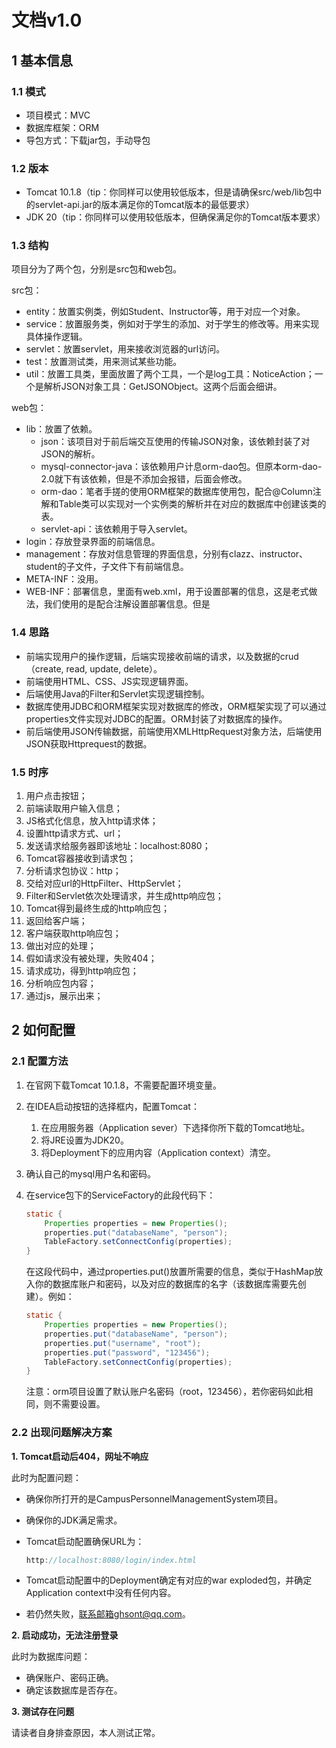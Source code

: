 # 文档v1.0

## 1 基本信息

### 1.1 模式

-   项目模式：MVC
-   数据库框架：ORM
-   导包方式：下载jar包，手动导包

### 1.2 版本

-   Tomcat 10.1.8（tip：你同样可以使用较低版本，但是请确保src/web/lib包中的servlet-api.jar的版本满足你的Tomcat版本的最低要求）
-   JDK 20（tip：你同样可以使用较低版本，但确保满足你的Tomcat版本要求）

### 1.3 结构

项目分为了两个包，分别是src包和web包。

src包：

-   entity：放置实例类，例如Student、Instructor等，用于对应一个对象。
-   service：放置服务类，例如对于学生的添加、对于学生的修改等。用来实现具体操作逻辑。
-   servlet：放置servlet，用来接收浏览器的url访问。
-   test：放置测试类，用来测试某些功能。
-   util：放置工具类，里面放置了两个工具，一个是log工具：NoticeAction；一个是解析JSON对象工具：GetJSONObject。这两个后面会细讲。

web包：

-   lib：放置了依赖。
    -   json：该项目对于前后端交互使用的传输JSON对象，该依赖封装了对JSON的解析。
    -   mysql-connector-java：该依赖用户计息orm-dao包。但原本orm-dao-2.0就下有该依赖，但是不添加会报错，后面会修改。
    -   orm-dao：笔者手搓的使用ORM框架的数据库使用包，配合@Column注解和Table类可以实现对一个实例类的解析并在对应的数据库中创建该类的表。
    -   servlet-api：该依赖用于导入servlet。
-   login：存放登录界面的前端信息。
-   management：存放对信息管理的界面信息，分别有clazz、instructor、student的子文件，子文件下有前端信息。
-   META-INF：没用。
-   WEB-INF：部署信息，里面有web.xml，用于设置部署的信息，这是老式做法，我们使用的是配合注解设置部署信息。但是

### 1.4 思路

-   前端实现用户的操作逻辑，后端实现接收前端的请求，以及数据的crud（create, read, update, delete）。
-   前端使用HTML、CSS、JS实现逻辑界面。
-   后端使用Java的Filter和Servlet实现逻辑控制。
-   数据库使用JDBC和ORM框架实现对数据库的修改，ORM框架实现了可以通过properties文件实现对JDBC的配置。ORM封装了对数据库的操作。
-   前后端使用JSON传输数据，前端使用XMLHttpRequest对象方法，后端使用JSON获取Httprequest的数据。

### 1.5 时序

1.  用户点击按钮；
2.  前端读取用户输入信息；
3.  JS格式化信息，放入http请求体；
4.  设置http请求方式、url；
5.  发送请求给服务器即该地址：localhost:8080；
6.  Tomcat容器接收到请求包；
7.  分析请求包协议：http；
8.  交给对应url的HttpFilter、HttpServlet；
9.  Filter和Servlet依次处理请求，并生成http响应包；
10.  Tomcat得到最终生成的http响应包；
11.  返回给客户端；
12.  客户端获取http响应包；
13.  做出对应的处理；
14.  假如请求没有被处理，失败404；
15.  请求成功，得到http响应包；
16.  分析响应包内容；
17.  通过js，展示出来；

## 2 如何配置

### 2.1 配置方法

1.  在官网下载Tomcat 10.1.8，不需要配置环境变量。

2.  在IDEA启动按钮的选择框内，配置Tomcat：

    1.  在应用服务器（Application sever）下选择你所下载的Tomcat地址。
    2.  将JRE设置为JDK20。
    3.  将Deployment下的应用内容（Application context）清空。

3.  确认自己的mysql用户名和密码。

4.  在service包下的ServiceFactory的此段代码下：

    ```java
    static {
        Properties properties = new Properties();
        properties.put("databaseName", "person");
        TableFactory.setConnectConfig(properties);
    }
    ```

    在这段代码中，通过properties.put()放置所需要的信息，类似于HashMap放入你的数据库账户和密码，以及对应的数据库的名字（该数据库需要先创建）。例如：

    ```java
    static {
        Properties properties = new Properties();
        properties.put("databaseName", "person");
    	properties.put("username", "root");
        properties.put("password", "123456");
        TableFactory.setConnectConfig(properties);
    }
    ```

    注意：orm项目设置了默认账户名密码（root，123456），若你密码如此相同，则不需要设置。

### 2.2 出现问题解决方案

**1. Tomcat启动后404，网址不响应**

此时为配置问题：

-   确保你所打开的是CampusPersonnelManagementSystem项目。

-   确保你的JDK满足需求。

-   Tomcat启动配置确保URL为：

    ```java
    http://localhost:8080/login/index.html
    ```

-   Tomcat启动配置中的Deployment确定有对应的war exploded包，并确定Application context中没有任何内容。

-   若仍然失败，联系邮箱ghsont@qq.com。

**2. 启动成功，无法注册登录**

此时为数据库问题：

-   确保账户、密码正确。
-   确定该数据库是否存在。

**3. 测试存在问题**

请读者自身排查原因，本人测试正常。

















